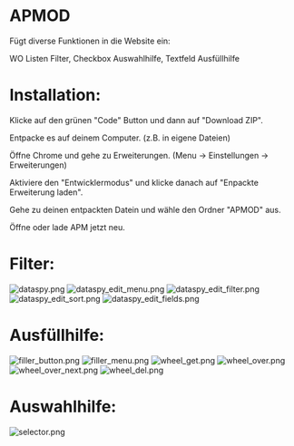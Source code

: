 # APMOD

Fügt diverse Funktionen in die Website ein:

WO Listen Filter, Checkbox Auswahlhilfe, Textfeld Ausfüllhilfe

# Installation:

Klicke auf den grünen "Code" Button und dann auf "Download ZIP".

Entpacke es auf deinem Computer. (z.B. in eigene Dateien)

Öffne Chrome und gehe zu Erweiterungen. (Menu -> Einstellungen -> Erweiterungen)

Aktiviere den "Entwicklermodus" und klicke danach auf "Enpackte Erweiterung laden".

Gehe zu deinen entpackten Datein und wähle den Ordner "APMOD" aus.

Öffne oder lade APM jetzt neu.

# Filter:

![dataspy.png](https://github.com/dev-101010/APMOD/blob/main/images/dataspy.png)
![dataspy_edit_menu.png](https://github.com/dev-101010/APMOD/blob/main/images/dataspy_edit_menu.png)
![dataspy_edit_filter.png](https://github.com/dev-101010/APMOD/blob/main/images/dataspy_edit_filter.png)
![dataspy_edit_sort.png](https://github.com/dev-101010/APMOD/blob/main/images/dataspy_edit_sort.png)
![dataspy_edit_fields.png](https://github.com/dev-101010/APMOD/blob/main/images/dataspy_edit_fields.png)

# Ausfüllhilfe:

![filler_button.png](https://github.com/dev-101010/APMOD/blob/main/images/filler_button.png)
![filler_menu.png](https://github.com/dev-101010/APMOD/blob/main/images/filler_menu.png)
![wheel_get.png](https://github.com/dev-101010/APMOD/blob/main/images/wheel_get.png)
![wheel_over.png](https://github.com/dev-101010/APMOD/blob/main/images/wheel_over.png)
![wheel_over_next.png](https://github.com/dev-101010/APMOD/blob/main/images/wheel_over_next.png)
![wheel_del.png](https://github.com/dev-101010/APMOD/blob/main/images/wheel_del.png)

# Auswahlhilfe:

![selector.png](https://github.com/dev-101010/APMOD/blob/main/images/selector.png)
